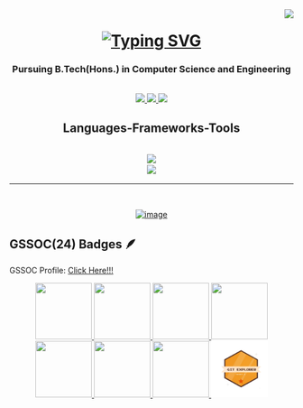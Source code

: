 <img align = "right" src = "https://visitor-badge.laobi.icu/badge?page_id=banasmita24.banasmita24"/>

<h1 align = "center">
  <a href="https://git.io/typing-svg"><img src="https://readme-typing-svg.demolab.com?font=Righteous&size=35&duration=4000&pause=1000&center=true&vCenter=true&random=false&width=500&height=70&lines=Hi+There!+%F0%9F%91%8B;I'm+Banasmita+Jena!" alt="Typing SVG" /></a>
</h1>
<h3 align = "center">Pursuing B.Tech(Hons.) in Computer Science and Engineering</h3>
<br>
<div align = "center">
  <a href = "mailto:banasmitajena2405@gmail.com">
    <img src = "https://img.shields.io/badge/Gmail-D14836?style=for-the-badge&logo=gmail&logoColor=white" target = "_blank" />
  </a>
  <a href = "https://www.linkedin.com/in/banasmita-jena-z2405/">
    <img src = "https://img.shields.io/badge/LinkedIn-0077B5?style=for-the-badge&logo=linkedin&logoColor=white" target = "_blank">
  </a>
  <a href = "https://t.me/Jena2495">
    <img src = "https://img.shields.io/badge/Telegram-2CA5E0?style=for-the-badge&logo=telegram&logoColor=white" target = "_blank">
  </a>
</div>
<h2 align = "center">Languages-Frameworks-Tools</h2>
<br>
<div align = "center">
  <a href = "https://skillicons.dev">
    <img src = "https://skillicons.dev/icons?i=github,py,js,c,anaconda,arduino,bootstrap,mysql,opencv,pycharm"/><br>
    <img src = "https://skillicons.dev/icons?i=cpp,cmake,css,django,flask,git,html,raspberrypi,sqlite,vscode"/>
  </a>
</div>
<hr>
<br>
<div align="center">

[![image](https://github.com/user-attachments/assets/b99a972f-0f77-4536-b28a-2e6d9399da39)](https://holopin.io/@banasmita24)

</div>

## GSSOC(24) Badges 🪶

GSSOC Profile: [Click Here!!!](https://gssoc.girlscript.tech/leaderboard?year=2024&username=banasmita24)

<div style='display:flex; align-items:center; gap: 10px;' align='center'><a href="https://gssoc.girlscript.tech/leaderboard">
  <img src="https://raw.githubusercontent.com/GSSoC24/Hack-Web3Conf/refs/heads/main/assets/Hack-Web3Conf%202024%20Badge%20(2).png" width="100px" height="100px" />
  <img src="https://raw.githubusercontent.com/GSSoC24/Postman-Challenge/main/docs/assets/Postman%20White.png" width="100px" height="100px" />
  <img src="https://raw.githubusercontent.com/GSSoC24/Postman-Challenge/main/docs/assets/1.png" width="100px" height="100px" />
  <img src="https://raw.githubusercontent.com/GSSoC24/Postman-Challenge/main/docs/assets/2.png" width="100px" height="100px" />
  <img src="https://raw.githubusercontent.com/GSSoC24/Postman-Challenge/main/docs/assets/3.png" width="100px" height="100px" />
  <img src="https://raw.githubusercontent.com/GSSoC24/Postman-Challenge/main/docs/assets/4.png" width="100px" height="100px" />
  <img src="https://raw.githubusercontent.com/GSSoC24/Postman-Challenge/main/docs/assets/5.png" width="100px" height="100px" />
  <img src="https://raw.githubusercontent.com/GSSoC24/Contributor/refs/heads/main/assets/Git%20Explorer.png" width="100px" height="100px" />
</div>

